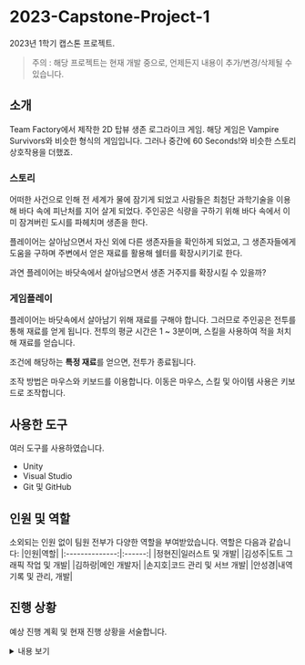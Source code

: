 # 2023-Capstone-Project-1

2023년 1학기 캡스톤 프로젝트.
> 주의 : 해당 프로젝트는 현재 개발 중으로, 언제든지 내용이 추가/변경/삭제될 수 있습니다.

## 소개

Team Factory에서 제작한 2D 탑뷰 생존 로그라이크 게임.
해당 게임은 Vampire Survivors와 비슷한 형식의 게임입니다.
그러나 중간에 60 Seconds!와 비슷한 스토리 상호작용을 더했죠.

### 스토리

어떠한 사건으로 인해 전 세계가 물에 잠기게 되었고 사람들은 최첨단 과학기술을 이용해 바다 속에 피난처를 지어 살게 되었다. 주인공은 식량을 구하기 위해 바다 속에서 이미 잠겨버린 도시를 파헤치며 생존을 한다.

플레이어는 살아남으면서 자신 외에 다른 생존자들을 확인하게 되었고, 그 생존자들에게 도움을 구하며 주변에서 얻은 재료를 활용해 쉘터를 확장시키기로 한다.

과연 플레이어는 바닷속에서 살아남으면서 생존 거주지를 확장시킬 수 있을까?

### 게임플레이

플레이어는 바닷속에서 살아남기 위해 재료를 구해야 합니다. 그러므로 주인공은 전투를 통해 재료를 얻게 됩니다.
전투의 평균 시간은 1 ~ 3분이며, 스킬을 사용하여 적을 처치해 재료를 얻습니다.

조건에 해당하는 **특정 재료**를 얻으면, 전투가 종료됩니다.

조작 방법은 마우스와 키보드를 이용합니다. 이동은 마우스, 스킬 및 아이템 사용은 키보드로 조작합니다.

## 사용한 도구

여러 도구를 사용하였습니다.

* Unity
* Visual Studio
* Git 및 GitHub

## 인원 및 역할

소외되는 인원 없이 팀원 전부가 다양한 역할을 부여받았습니다. 역할은 다음과 같습니다:
|인원|역할|
|:--------------:|:------:|
|정현진|일러스트 및 개발|
|김성주|도트 그래픽 작업 및 개발|
|김하랑|메인 개발자|
|손지호|코드 관리 및 서브 개발|
|안성경|내역 기록 및 관리, 개발|

## 진행 상황

예상 진행 계획 및 현재 진행 상황을 서술합니다.
<details>
    <summary>내용 보기</summary>

* [X] 3월 29일 – ppt 및 기획서 발표 준비
* [X] 3월 30일 – 기획서 발표 및 주간회의 (개발 역할 분배 및 준비)
* [X] 4월 9일 – 기본 전투 시스템 (몬스터AI, 플레이어 공격) 제작 및 몬스터 에셋 제작
* [X] 4월 13일 – 전투에서 로비로 이동 조건 구현 및 기본 전투 완성
* [X] 4월 20일 – 몬스터 AI 제작 및 스킬 구현
* [X] 4월 30일 – 전투 테스트 및 에셋 적용
* [ ] 5월 11일 – 무기 강화 시스템 구현, 몬스터 단계별 난이도 조정
* [ ] 5월 25일 – 보스 AI 제작 및 전투 테스트
* [X] 6월 1일 – UI 구현 및 저장시스템 제작
* [X] 6월 8일 – 로비 이벤트 시스템 구체화
* [ ] 6월 15일 – 게임 최적화 및 오류 수정
* [ ] 6월 22일 – 게임 테스트 및 버그 수정 (QA)
* [ ] 6월 28일 – 게임 홍보 영상 및 발표 준비
* [ ] 6월 29일 – 결과물 외 발표 자료 제출
* [ ] 7월 16일 – 발표 준비
* [ ] 7월 17일 - 발표

</details>
